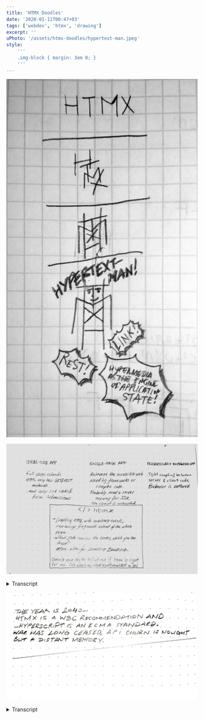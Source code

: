 ```yaml
---
title: 'HTMX Doodles'
date: '2020-01-11T00:47+03'
tags: ['webdev', 'htmx', 'drawing']
excerpt: ''
uPhoto: '/assets/htmx-doodles/hypertext-man.jpeg'
style:
	'''
	.img-block { margin: 3em 0; }
	'''
---
```


![Hypertext Man!](/assets/htmx-doodles/hypertext-man.jpeg)

<div class=img-block>

![On HTMX, see transcript](/assets/htmx-doodles/consult-your-doctor.jpeg)

<details><summary>Transcript</summary>

### Server-Side App

-	Full-page reloads
-	HTML only has GET and POST methods
-	...and only link clicks & form submissions

### Single-Page App

-	Reinvent the accessible web
-	Need big frameworks or complex code
-	Probably need a server anyway for SSR
-	The client is untrueted

### Progressively Enhanced App

-	Tight coupling between server & client code
-	Behavior is scattered

### htmx

-	Completing HTML with arbitrary events, replacing fragments instead of the whole page
-	Your code runs on the server, which you trust
-	htmx allows for **locality of behavior**

<small>Consult your doctor to find out if htmx s right for you. Side effects may include arguing about REST on HN.</small>

</details>

</div>

<div class=img-block>

![2040. See transcript](/assets/htmx-doodles/2040.jpeg)

<details><summary>Transcript</summary>

The year is 2040.

htmx is a W3C recommendation and _hyperscript is an ECMA standard.

War has long ceased, API churn is nought but a distant memory.

</details>

</div>
